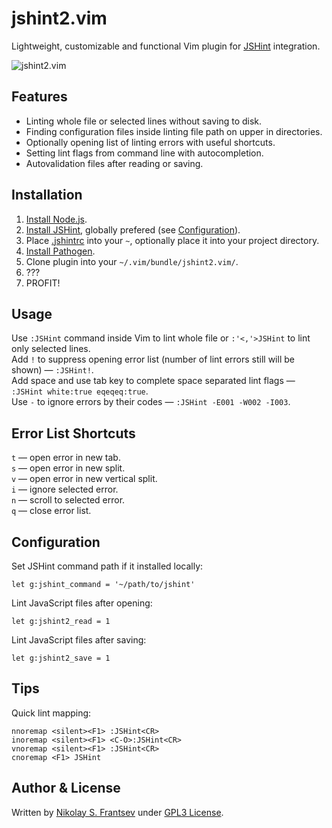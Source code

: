 # jshint2.vim

Lightweight, customizable and functional Vim plugin for [JSHint](http://jshint.com/) integration.

![jshint2.vim](https://raw.github.com/Shutnik/jshint2.vim/master/screenshot.png)

## Features

* Linting whole file or selected lines without saving to disk.
* Finding configuration files inside linting file path on upper in directories.
* Optionally opening list of linting errors with useful shortcuts.
* Setting lint flags from command line with autocompletion.
* Autovalidation files after reading or saving.

## Installation

1. [Install Node.js](https://github.com/joyent/node/wiki/Installing-Node.js-via-package-manager).
2. [Install JSHint](http://jshint.com/install/), globally prefered (see [Configuration](#configuration)).
3. Place [.jshintrc](http://www.jshint.com/docs/#config) into your `~`, optionally place it into your project directory.
4. [Install Pathogen](https://github.com/tpope/vim-pathogen#installation).
5. Clone plugin into your `~/.vim/bundle/jshint2.vim/`.
6. ???
7. PROFIT!

## Usage

Use `:JSHint` command inside Vim to lint whole file or `:'<,'>JSHint` to lint only selected lines.  
Add `!` to suppress opening error list (number of lint errors still will be shown) — `:JSHint!`.  
Add space and use tab key to complete space separated lint flags — `:JSHint white:true eqeqeq:true`.  
Use `-` to ignore errors by their codes — `:JSHint -E001 -W002 -I003`.  

## Error List Shortcuts

`t` — open error in new tab.  
`s` — open error in new split.  
`v` — open error in new vertical split.  
`i` — ignore selected error.  
`n` — scroll to selected error.  
`q` — close error list.  

## Configuration

Set JSHint command path if it installed locally:

	let g:jshint_command = '~/path/to/jshint'

Lint JavaScript files after opening:

	let g:jshint2_read = 1

Lint JavaScript files after saving:

	let g:jshint2_save = 1

## Tips

Quick lint mapping:

	nnoremap <silent><F1> :JSHint<CR>
	inoremap <silent><F1> <C-O>:JSHint<CR>
	vnoremap <silent><F1> :JSHint<CR>
	cnoremap <F1> JSHint

## Author & License

Written by [Nikolay S. Frantsev](http://frantsev.ru/) under [GPL3 License](http://www.gnu.org/licenses/gpl.html).
